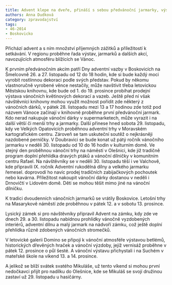 ```yaml
---
title: Advent klepe na dveře, přináší s sebou předvánoční jarmarky, výstavy a dílny
authors: Anna Dudková
category: zpravodajství
tags: 
- 46-2014
- Boskovicko
---
```

Přichází advent a s ním množství příjemných zážitků a příležitostí k setkávání. V regionu proběhne řada výstav, jarmarků a dalších akcí, navozujících atmosféru blížících se Vánoc.

K prvním předvánočním akcím patří Dny adventní vazby v Boskovicích na Šmelcovně 26. a 27. listopadu od 12 do 18 hodin, kde si bude každý moci vyrobit rostlinnou dekoraci podle svých představ. Pokud by někomu vlastnoručně vyrobené věnce nestačily, může navštívit třeba letovickou Městskou knihovnu, kde bude od 1. do 19. prosince probíhat prodejní výstava vánočních květinových dekorací a vazeb. Ještě před ní však návštěvníci knihovny mohou využít možnost pořídit zde některý z vánočních dárků, v pátek 28. listopadu mezi 13 a 17 hodinou zde totiž pod názvem Vánoce začínají v knihovně proběhne první předvánoční jarmark. Kdo nerad nakupuje vánoční dárky v supermarketech, může vyrazit i na další větší či menší trhy a jarmarky. Další přinese hned sobota 29. listopadu, kdy ve Velkých Opatovicích proběhnou adventní trhy v Moravském kartografickém centru. Zároveň se tam uskuteční soutěž o nejkrásněji nazdobené perníčky. V Doubravici se bude konat už pátý ročník vánočního jarmarku v neděli 30. listopadu od 10 do 16 hodin v kulturním domě. Ve stejný den proběhnou vánoční trhy na náměstí v Olešnici, kde již tradičně program doplní přehlídka dravých ptáků a vánoční dílničky v komunitním centru Rafael. Na návštěvníky se v neděli 30. listopadu těší i ve Valchově, kde připravili IX. ročník Adventní rukodělná dílny a velkého jarmarku řemesel. doprovodí ho navíc prodej tradičních zabijačkových pochoutek nebo kavárna. Příležitost nakoupit vánoční dárky dostanou v neděli i Drnovičtí v Lidovém domě. Děti se mohou těšit mimo jiné na vánoční dílničku.

K tradici dvoudenních vánočních jarmarků se vrátily Boskovice. Letošní trhy na Masarykově náměstí zde proběhnou v pátek 12. a v sobotu  13. prosince.

Lysický zámek si pro návštěvníky připravil Advent na zámku, kdy zde ve dnech 29. a 30. listopadu nabídnou prohlídky vánočně vyzdobených interiérů, adventní dílnu a malý jarmark na nádvoří zámku, což ještě doplní přehlídka různě zdobených vánočních stromečků.

V letovické galerii Domino se připojí k vánoční atmosféře výstavou betlémů, historických dřevěných hraček a vánoční výzdoby, jejíž vernisáž proběhne v pátek 12. prosince o půl šesté. A vánoční výstavu přichystali i na Suchém v mateřské škole na víkend 13. a 14. prosince.

A jelikož se blíží svátek svatého Mikuláše, už tento víkend si mohou první nedočkavci přijít pro nadílku do Olešnice, kde se Mikuláš se svojí družinou zastaví už 29. listopadu u hasičárny.


